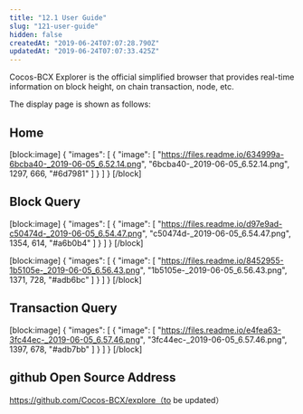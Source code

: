 ```yaml
---
title: "12.1 User Guide"
slug: "121-user-guide"
hidden: false
createdAt: "2019-06-24T07:07:28.790Z"
updatedAt: "2019-06-24T07:07:33.425Z"
---
```

Cocos-BCX Explorer is the official simplified browser that provides real-time information on block height, on chain transaction, node, etc.

The display page is shown as follows:

## Home 

[block:image]
{
  "images": [
    {
      "image": [
        "https://files.readme.io/634999a-6bcba40-_2019-06-05_6.52.14.png",
        "6bcba40-_2019-06-05_6.52.14.png",
        1297,
        666,
        "#6d7981"
      ]
    }
  ]
}
[/block]
## Block Query

[block:image]
{
  "images": [
    {
      "image": [
        "https://files.readme.io/d97e9ad-c50474d-_2019-06-05_6.54.47.png",
        "c50474d-_2019-06-05_6.54.47.png",
        1354,
        614,
        "#a6b0b4"
      ]
    }
  ]
}
[/block]

[block:image]
{
  "images": [
    {
      "image": [
        "https://files.readme.io/8452955-1b5105e-_2019-06-05_6.56.43.png",
        "1b5105e-_2019-06-05_6.56.43.png",
        1371,
        728,
        "#adb6bc"
      ]
    }
  ]
}
[/block]
## Transaction Query

[block:image]
{
  "images": [
    {
      "image": [
        "https://files.readme.io/e4fea63-3fc44ec-_2019-06-05_6.57.46.png",
        "3fc44ec-_2019-06-05_6.57.46.png",
        1397,
        678,
        "#adb7bb"
      ]
    }
  ]
}
[/block]
## github Open Source Address
https://github.com/Cocos-BCX/explore（to be updated）